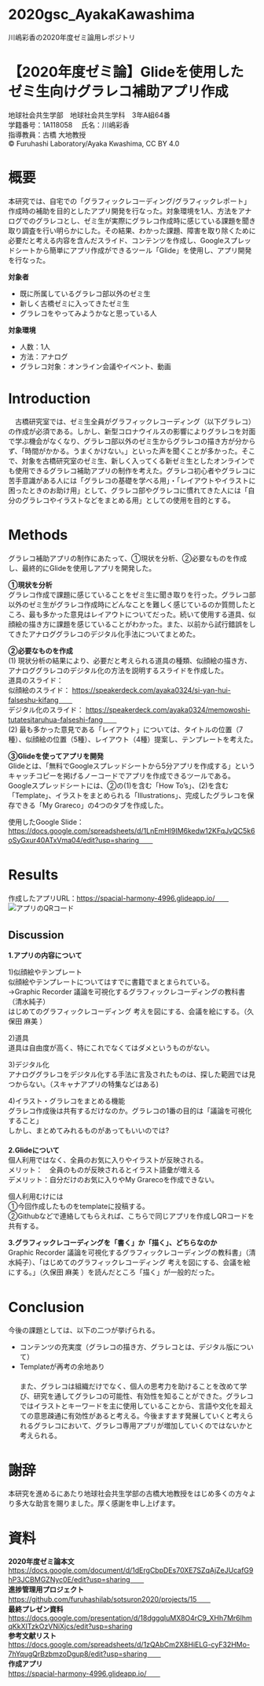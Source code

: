# 2020gsc_AyakaKawashima
川嶋彩香の2020年度ゼミ論用レポジトリ
# 【2020年度ゼミ論】Glideを使用したゼミ生向けグラレコ補助アプリ作成   
地球社会共生学部　地球社会共生学科　3年A組64番   
学籍番号：1A118058  　氏名：川嶋彩香  
指導教員：古橋 大地教授   
© Furuhashi Laboratory/Ayaka Kwashima, CC BY 4.0

# 概要  
本研究では、自宅での「グラフィックレコーディング/グラフィックレポート」作成時の補助を目的としたアプリ開発を行なった。対象環境を1人、方法をアナログでのグラレコとし、ゼミ生が実際にグラレコ作成時に感じている課題を聞き取り調査を行い明らかにした。その結果、わかった課題、障害を取り除くために必要だと考える内容を含んだスライド、コンテンツを作成し、Googleスプレッドシートから簡単にアプリ作成ができるツール「Glide」を使用し、アプリ開発を行なった。

**対象者**   
- 既に所属しているグラレコ部以外のゼミ生  
- 新しく古橋ゼミに入ってきたゼミ生  
- グラレコをやってみようかなと思っている人  
  
**対象環境**  
- 人数：1人  
- 方法：アナログ  
- グラレコ対象：オンライン会議やイベント、動画  

# Introduction
　古橋研究室では、ゼミ生全員がグラフィックレコーディング（以下グラレコ）の作成が必須である。しかし、新型コロナウイルスの影響によりグラレコを対面で学ぶ機会がなくなり、グラレコ部以外のゼミ生からグラレコの描き方が分からず、「時間がかかる。うまくかけない。」といった声を聞くことが多かった。そこで、対象を古橋研究室のゼミ生、新しく入ってくる新ゼミ生としたオンラインでも使用できるグラレコ補助アプリの制作を考えた。グラレコ初心者やグラレコに苦手意識がある人には「グラレコの基礎を学べる用」・「レイアウトやイラストに困ったときのお助け用」として、グラレコ部やグラレコに慣れてきた人には「自分のグラレコやイラストなどをまとめる用」としての使用を目的とする。　　

# Methods　　
グラレコ補助アプリの制作にあたって、①現状を分析、②必要なものを作成し、最終的にGlideを使用しアプリを開発した。　　
  
**①現状を分析**    
グラレコ作成で課題に感じていることをゼミ生に聞き取りを行った。グラレコ部以外のゼミ生がグラレコ作成時にどんなことを難しく感じているのか質問したところ、最も多かった意見はレイアウトについてだった。続いて使用する道具、似顔絵の描き方に課題を感じていることがわかった。また、以前から試行錯誤をしてきたアナロググラレコのデジタル化手法についてまとめた。  
  
**②必要なものを作成**  
(1) 現状分析の結果により、必要だと考えられる道具の種類、似顔絵の描き方、アナロググラレコのデジタル化の方法を説明するスライドを作成した。  
道具のスライド：  
似顔絵のスライド： https://speakerdeck.com/ayaka0324/si-yan-hui-falseshu-kifang　　  
デジタル化のスライド： https://speakerdeck.com/ayaka0324/memowoshi-tutatesitaruhua-falseshi-fang　　  
(2) 最も多かった意見である「レイアウト」については、タイトルの位置（7種）、似顔絵の位置（5種）、レイアウト（4種）提案し、テンプレートを考えた。　　

**③Glideを使ってアプリを開発**  
Glideとは、「無料でGoogleスプレッドシートから5分アプリを作成する」というキャッチコピーを掲げるノーコードでアプリを作成できるツールである。  
Googleスプレッドシートには、②の(1)を含む「How To’s」、(2)を含む「Template」、イラストをまとめられる「Illustrations」、完成したグラレコを保存できる「My Grareco」の4つのタブを作成した。   
  
使用したGoogle Slide：https://docs.google.com/spreadsheets/d/1LnEmHl9IM6kedw12KFqJvQC5k6oSyGxur40ATxVma04/edit?usp=sharing　　

# Results　　
作成したアプリURL：https://spacial-harmony-4996.glideapp.io/　　
![アプリのQRコード](https://user-images.githubusercontent.com/62421184/105748259-3afed380-5f85-11eb-87f4-3cbd78b5a7bf.png)  

## Discussion　
**1.アプリの内容について**   

1)似顔絵やテンプレート    
似顔絵やテンプレートについてはすでに書籍でまとまられている。  
→Graphic Recorder 議論を可視化するグラフィックレコーディングの教科書（清水純子）  
はじめてのグラフィックレコーディング 考えを図にする、会議を絵にする。（久保田 麻美 ）  

2)道具  
道具は自由度が高く、特にこれでなくてはダメというものがない。  

3)デジタル化   
アナロググラレコをデジタル化する手法に言及されたものは、探した範囲では見つからない。（スキャナアプリの特集などはある)  

4)イラスト・グラレコをまとめる機能     
グラレコ作成後は共有するだけなのか。グラレコの1番の目的は「議論を可視化すること」     
しかし、まとめてみれるものがあってもいいのでは?      
　　    
**2.Glideについて**  　    
個人利用ではなく、全員のお気に入りやイラストが反映される。　　    
メリット：　全員のものが反映されるとイラスト語彙が増える　　    
デメリット：自分だけのお気に入りやMy Grarecoを作成できない。　    　　　

個人利用むけには　　    
①今回作成したものをtemplateに投稿する。　        　  
②Githubなどで連絡してもらえれば、こちらで同じアプリを作成しQRコードを共有する。　           　
　　     
        
**3.グラフィックレコーディングを「書く」か「描く」、どちらなのか**　　    
Graphic Recorder 議論を可視化するグラフィックレコーディングの教科書」（清水純子）、「はじめてのグラフィックレコーディング 考えを図にする、会議を絵にする。」（久保田 麻美 ）を読んだところ「描く」が一般的だった。　　

# Conclusion　　　
今後の課題としては、以下の二つが挙げられる。　　    
- コンテンツの充実度（グラレコの描き方、グラレコとは、デジタル版について）　　　　    
- Templateが再考の余地あり　　　　　　　　　    
　　    
また、グラレコは組織だけでなく、個人の思考力を助けることを改めて学び、研究を通してグラレコの可能性、有効性を知ることができた。グラレコではイラストとキーワードを主に使用していることから、言語や文化を超えての意思疎通に有効性があると考える。今後ますます発展していくと考えられるグラレコにおいて、グラレコ専用アプリが増加していくのではないかと考えられる。

# 謝辞
本研究を進めるにあたり地球社会共生学部の古橋大地教授をはじめ多くの方々より多大な助言を賜りました。厚く感謝を申し上げます。
 
# 資料
**2020年度ゼミ論本文**  
https://docs.google.com/document/d/1dErgCbpDEs70XE7SZqAjZeJUcafG9hP3JCBMGZNyc0E/edit?usp=sharing　　  
**進捗管理用プロジェクト**  
https://github.com/furuhashilab/sotsuron2020/projects/15　　  
**最終プレゼン資料**  
https://docs.google.com/presentation/d/18dggqIuMX8O4rC9_XHh7Mr6lhmqKkXITzkOzVNiXjcs/edit?usp=sharing    
**参考文献リスト**   
https://docs.google.com/spreadsheets/d/1zQAbCm2X8HiELG-cyF32HMo-7hYqugQrBzbmzoDgup8/edit?usp=sharing　　  
**作成アプリ**  
https://spacial-harmony-4996.glideapp.io/　　
